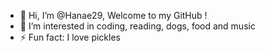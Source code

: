 - 👋 Hi, I’m @Hanae29, Welcome to my GitHub !
- 👀 I’m interested in coding, reading, dogs, food and music
- ⚡ Fun fact: I love pickles

<!---
Hanae29/Hanae29 is a ✨ special ✨ repository because its `README.md` (this file) appears on your GitHub profile.
You can click the Preview link to take a look at your changes.
--->
